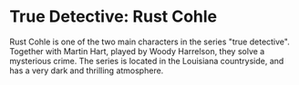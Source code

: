 # True Detective: Rust Cohle

Rust Cohle is one of the two main characters in the series "true detective". Together with Martin Hart, played by Woody Harrelson, they solve a mysterious crime. The series is located in the Louisiana countryside, and has a very dark and thrilling atmosphere.